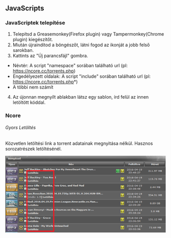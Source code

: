 ## JavaScripts

### JavaScriptek telepítése
 1. Telepítsd a Greasemonkey(Firefox plugin) vagy Tampermonkey(Chrome plugin) kiegészítőt.
 2. Miután újraindítod a böngészőt, látni fogod az ikonját a jobb felső sarokban.
 3. Kattints az "Új parancsfájl" gombra.
  * Névtér: A script "namespace" sorában található url (pl: https://ncore.cc/torrents.php)
  * Engedélyezett oldalak: A script "include" sorában található url (pl: https://ncore.cc/torrents.php*)
  * A többi nem számít
 4. Az újonnan megnyílt ablakban látsz egy sablon, írd felül az innen letöltött kóddal.

### Ncore
###### Gyors Letöltés
   Közvetlen letöltési link a torrent adatainak megnyitása nélkül. Hasznos sorozatrészek letöltésénél.

![alt text](https://raw.githubusercontent.com/Soresu/Others/master/Images/JavaScripts/Ncore/NcoreGYL.png "Példa 1")
